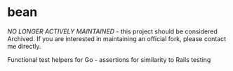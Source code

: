 bean
====

*NO LONGER ACTIVELY MAINTAINED* - this project should be considered Archived. If you are interested in maintaining an official fork, please contact me directly.

Functional test helpers for Go - assertions for similarity to Rails testing
